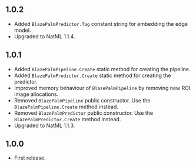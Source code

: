 ## 1.0.2
+ Added `BlazePalmPredictor.Tag` constant string for embedding the edge model.
+ Upgraded to NatML 1.1.4.

## 1.0.1
+ Added `BlazePalmPipeline.Create` static method for creating the pipeline.
+ Added `BlazePalmPredictor.Create` static method for creating the predictor.
+ Improved memory behaviour of `BlazePalmPipeline` by removing new ROI image allocations.
+ Removed `BlazePalmPipeline` public constructor. Use the `BlazePalmPipeline.Create` method instead.
+ Removed `BlazePalmPredictor` public constructor. Use the `BlazePalmPredictor.Create` method instead.
+ Upgraded to NatML 1.1.3.

## 1.0.0
+ First release.